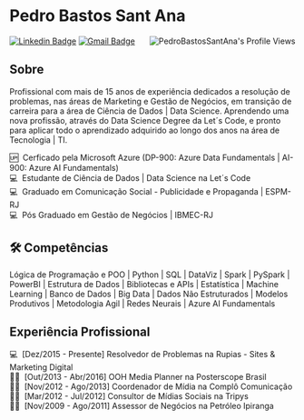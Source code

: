 # Pedro Bastos Sant Ana

<img align="right" src="https://komarev.com/ghpvc/?username=pedrobsantana&style=for-the-badge" alt="PedroBastosSantAna's Profile Views" />

[![Linkedin Badge](https://img.shields.io/badge/LinkedIn-PedroBastosSantAna-blue?style=flat-square&logo=Linkedin&logoColor=white&link=https://www.linkedin.com/in/pedrobastossantana/)](https://www.linkedin.com/in/pedrobastossantana/)
[![Gmail Badge](https://img.shields.io/badge/-pedrosan84@gmail.com-c14438?style=flat-square&logo=Gmail&logoColor=white&link=mailto:pedrosan84@gmail.com)](mailto:pedrosan84@gmail.com)  

<!--![Pedro Bastos Sant Ana's github stats](https://github-readme-stats.vercel.app/api?username=pedrobsantana&show_icons=true&theme=tokyonight)-->

## Sobre

Profissional com mais de 15 anos de experiência dedicados a resolução de problemas, nas áreas de Marketing e Gestão de Negócios, em transição de carreira para a área de Ciência de Dados | Data Science. Aprendendo uma nova profissão, através do Data Science Degree da Let´s Code, e pronto para aplicar todo o aprendizado adquirido ao longo dos anos na área de Tecnologia | TI.  


🆙 &nbsp;Cerficado pela Microsoft Azure (DP-900: Azure Data Fundamentals | AI-900: Azure AI Fundamentals)  
💻 &nbsp;Estudante de Ciência de Dados | Data Science na Let´s Code  
💻 &nbsp;Graduado em Comunicação Social - Publicidade e Propaganda | ESPM-RJ  
💻 &nbsp;Pós Graduado em Gestão de Negócios | IBMEC-RJ  

## 🛠️ Competências

Lógica de Programação e POO | Python | SQL | DataViz | Spark | PySpark | PowerBI | Estrutura de Dados | Bibliotecas e APIs | Estatística | Machine Learning | Banco de Dados | Big Data | Dados Não Estruturados | Modelos Produtivos | Metodologia Agil | Redes Neurais | Azure AI Fundamentals

## Experiência Profissional

💻 &nbsp;[Dez/2015 - Presente] Resolvedor de Problemas na Rupias - Sites & Marketing Digital  
👨‍🏫 &nbsp;[Out/2013 - Abr/2016] OOH Media Planner na Posterscope Brasil  
👨‍🏫 &nbsp;[Nov/2012 - Ago/2013] Coordenador de Mídia na Complô Comunicação  
👨‍🏫 &nbsp;[Mar/2012 - Jul/2012] Consultor de Mídias Sociais na Tripys  
👨‍🏫 &nbsp;[Nov/2009 - Ago/2011] Assessor de Negócios na Petróleo Ipiranga
